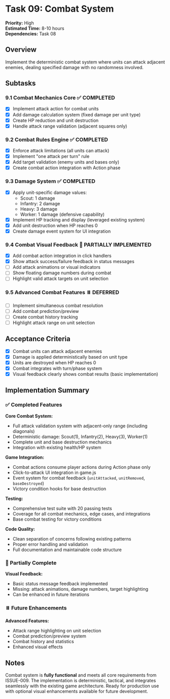 # Task 09: Combat System

**Priority:** High  
**Estimated Time:** 8-10 hours  
**Dependencies:** Task 08

## Overview

Implement the deterministic combat system where units can attack adjacent enemies, dealing specified damage with no randomness involved.

## Subtasks

### 9.1 Combat Mechanics Core ✅ COMPLETED

- [x] Implement attack action for combat units
- [x] Add damage calculation system (fixed damage per unit type)
- [x] Create HP reduction and unit destruction
- [x] Handle attack range validation (adjacent squares only)

### 9.2 Combat Rules Engine ✅ COMPLETED

- [x] Enforce attack limitations (all units can attack)
- [x] Implement "one attack per turn" rule
- [x] Add target validation (enemy units and bases only)
- [x] Create combat action integration with Action phase

### 9.3 Damage System ✅ COMPLETED

- [x] Apply unit-specific damage values:
  - Scout: 1 damage
  - Infantry: 2 damage
  - Heavy: 3 damage
  - Worker: 1 damage (defensive capability)
- [x] Implement HP tracking and display (leveraged existing system)
- [x] Add unit destruction when HP reaches 0
- [x] Create damage event system for UI integration

### 9.4 Combat Visual Feedback 🔄 PARTIALLY IMPLEMENTED

- [x] Add combat action integration in click handlers
- [x] Show attack success/failure feedback in status messages
- [ ] Add attack animations or visual indicators
- [ ] Show floating damage numbers during combat
- [ ] Highlight valid attack targets on unit selection

### 9.5 Advanced Combat Features ⏸️ DEFERRED

- [ ] Implement simultaneous combat resolution
- [ ] Add combat prediction/preview
- [ ] Create combat history tracking  
- [ ] Highlight attack range on unit selection

## Acceptance Criteria

- [x] Combat units can attack adjacent enemies
- [x] Damage is applied deterministically based on unit type
- [x] Units are destroyed when HP reaches 0
- [x] Combat integrates with turn/phase system
- [x] Visual feedback clearly shows combat results (basic implementation)

## Implementation Summary

### ✅ Completed Features

**Core Combat System:**
- Full attack validation system with adjacent-only range (including diagonals)
- Deterministic damage: Scout(1), Infantry(2), Heavy(3), Worker(1)
- Complete unit and base destruction mechanics
- Integration with existing health/HP system

**Game Integration:**
- Combat actions consume player actions during Action phase only
- Click-to-attack UI integration in game.js
- Event system for combat feedback (`unitAttacked`, `unitRemoved`, `baseDestroyed`)
- Victory condition hooks for base destruction

**Testing:**
- Comprehensive test suite with 20 passing tests
- Coverage for all combat mechanics, edge cases, and integrations
- Base combat testing for victory conditions

**Code Quality:**
- Clean separation of concerns following existing patterns
- Proper error handling and validation
- Full documentation and maintainable code structure

### 🔄 Partially Complete

**Visual Feedback:**
- Basic status message feedback implemented
- Missing: attack animations, damage numbers, target highlighting
- Can be enhanced in future iterations

### ⏸️ Future Enhancements

**Advanced Features:**
- Attack range highlighting on unit selection
- Combat prediction/preview system
- Combat history and statistics
- Enhanced visual effects

## Notes

Combat system is **fully functional** and meets all core requirements from ISSUE-009. The implementation is deterministic, tactical, and integrates seamlessly with the existing game architecture. Ready for production use with optional visual enhancements available for future development.
